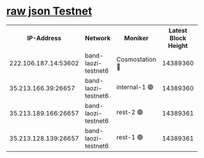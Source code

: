 
[raw json Testnet](https://rpc-check.bandt.stavr.tech/bandt/rpcbandt_result.json)
=

<table><tr><th>IP-Address</th><th>Network</th><th>Moniker</th><th>Latest Block Height</th><th>Earliest Block Height</th><th>Catching Up</th><th>Tx Index</th><th>Voting Power</th><th>Scan Time</th></tr><tr><td>222.106.187.14:53602</td><td>band-laozi-testnet6</td><td>Cosmostation 🔴</td><td>14389360</td><td>13177501</td><td>False</td><td>on</td><td>2203223</td><td>2023-12-31T08:35:08.047597547UTC</td></tr><tr><td>35.213.166.39:26657</td><td>band-laozi-testnet6</td><td>internal-1 🟢</td><td>14389360</td><td>14289360</td><td>False</td><td>on</td><td>0</td><td>2023-12-31T08:35:09.331035798UTC</td></tr><tr><td>35.213.189.166:26657</td><td>band-laozi-testnet6</td><td>rest-2 🟢</td><td>14389361</td><td>14289361</td><td>False</td><td>on</td><td>0</td><td>2023-12-31T08:35:10.548742491UTC</td></tr><tr><td>35.213.128.139:26657</td><td>band-laozi-testnet6</td><td>rest-1 🟢</td><td>14389361</td><td>14289361</td><td>False</td><td>on</td><td>0</td><td>2023-12-31T08:35:11.859755488UTC</td></tr></table>
